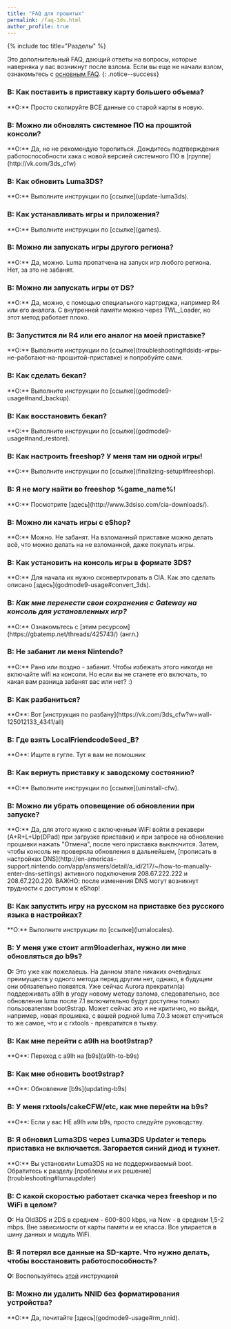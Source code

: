 ```yaml
---
title: "FAQ для прошитых"
permalink: /faq-3ds.html
author_profile: true
---
```

{% include toc title="Разделы" %}

Это дополнительный FAQ, дающий ответы на вопросы, которые наверняка у вас возникнут после взлома. Если вы еще не начали взлом, ознакомьтесь с [основным FAQ](faq).
{: .notice--success}

### **В:** Как поставить в приставку карту большего объема?       
<a name="bigger_sd" />
**О:** Просто скопируйте ВСЕ данные со старой карты в новую. 

### **В:** Можно ли обновлять системное ПО на прошитой консоли?       
<a name="update" />
**О:** Да, но не рекомендую торопиться. Дождитесь подтверждения работоспособности хака с новой версией системного ПО в [группе](http://vk.com/3ds_cfw)

### **В:** Как обновить Luma3DS?       
<a name="luma_update" />
**О:** Выполните инструкции по [ссылке](update-luma3ds).

### **В:** Как устанавливать игры и приложения?       
<a name="cia_games" />
**О:** Выполните инструкции по [ссылке](games).

### **В:** Можно ли запускать игры другого региона?       
<a name="region_free" />
**О:** Да, можно. Luma пропатчена на запуск игр любого региона. Нет, за это не забанят. 

### **В:** Можно ли запускать игры от DS?       
<a name="ds" />
**О:** Да, можно, с помощью специального картриджа, например R4 или его аналога. С внутренней памяти можно через TWL_Loader, но этот метод работает плохо. 

### **В:** Запустится ли R4 или его аналог на моей приставке?       
<a name="ds_r4" />
**О:** Выполните инструкции по [ссылке](troubleshooting#dsids-игры-не-работают-на-прошитой-приставке) и попробуйте сами.

### **В:** Как сделать бекап?       
<a name="backup" />
**О:** Выполните инструкции по [ссылке](godmode9-usage#nand_backup).

### **В:** Как восстановить бекап?       
<a name="restore_backup" />
**О:** Выполните инструкции по [ссылке](godmode9-usage#nand_restore).

### **В:** Как настроить freeshop? У меня там ни одной игры!       
<a name="freeshop" />
**О:** Выполните инструкции по [ссылке](finalizing-setup#freeshop).

### **В:** Я не могу найти во freeshop %game_name%!       
<a name="3dsisos" />
**О:** Посмотрите [здесь](http://www.3dsiso.com/cia-downloads/).

### **В:** Можно ли качать игры с eShop?       
<a name="eshop" />
**О:** Можно. Не забанят. На взломанный приставке можно делать всё, что можно делать на не взломанной, даже покупать игры. 

### **В:** Как установить на консоль игры в формате 3DS?       
<a name="3ds_games" />
**О:** Для начала их нужно сконвертировать в CIA. Как это сделать описано [здесь](godmode9-usage#convert_3ds).

### **В:** *Как мне перенести свои сохранения с Gateway на консоль для установленных игр?*    
<a name="faq_gatewaysaves" />
**О:** Ознакомьтесь с [этим ресурсом](https://gbatemp.net/threads/425743/) (англ.)

### **В:** Не забанит ли меня Nintendo?       
<a name="ban" />
**О:** Рано или поздно - забанит. Чтобы избежать этого никогда не включайте wifi на консоли. Но если вы не станете его включать, то какая вам разница забанят вас или нет? :)

### **В:** Как разбаниться?       
<a name="unban" />
**О**: Вот [инструкция по разбану](https://vk.com/3ds_cfw?w=wall-125012133_4341/all)

### **В:** Где взять LocalFriendcodeSeed_B?       
<a name="lfsb" />
**О**: Ищите в гугле. Тут я вам не помошник

### **В:** Как вернуть приставку к заводскому состоянию?    
<a name="faq_latestfw" />
**О:** Выполните инструкции по [ссылке](uninstall-cfw).

### **В:** Можно ли убрать оповещение об обновлении при запуске?       
<a name="update_notification" />
**О:** Да, для этого нужно с включенным WiFi войти в рекавери (A+R+L+Up(DPad) при загрузке приставки) и при запросе на обновление прошивки нажать "Отмена", после чего приставка выключится. Затем, чтобы консоль не проверяла обновления в дальнейшем, [прописать в настройках DNS](http://en-americas-support.nintendo.com/app/answers/detail/a_id/217/~/how-to-manually-enter-dns-settings) активного подключения 208.67.222.222 и 208.67.220.220. ВАЖНО: после изменения DNS могут возникнут трудности с доступом к eShop!

### **В:** Как запустить игру на русском на приставке без русского языка в настройках?       
<a name="lumalocaleswitcher" />
**О:** Выполните инструкции по [ссылке](lumalocales).

### **В:** У меня уже стоит arm9loaderhax, нужно ли мне обновляться до b9s? 
**О:** Это уже как пожелаешь. На данном этапе никаких очевидных преимуществ у одного метода перед другим нет, однако, в будущем они обязательно появятся. Уже сейчас Aurora прекратил(а) поддерживать a9lh в угоду новому методу взлома, следовательно, все обновления luma после 7.1 включительно будут доступны только пользователям boot9strap. Может сейчас это и не критично, но выйди, например, новая прошивка, с вашей родной luma 7.0.3 может случиться то же самое, что и с rxtools - превратится в тыкву.

### **В:** Как мне перейти с a9lh на boot9strap?       
<a name="migrate_to_b9s" />
**О**: Переход с a9lh на [b9s](a9lh-to-b9s)

### **В:** Как мне обновить boot9strap?       
<a name="b9s_update" />
**О**: Обновление [b9s](updating-b9s)

### **В:** У меня rxtools/cakeCFW/etc, как мне перейти на b9s?       
<a name="old_fws" />
**О**: Если у вас НЕ a9lh или b9s, просто следуйте руководству. 

### **В:** Я обновил Luma3DS через Luma3DS Updater и теперь приставка не включается. Загорается синий диод и тухнет.
<a name="lumaupdater" />
**О:** Вы установили Luma3DS на не поддерживаемый boot. Обратитесь к разделу [проблемы и их решение](troubleshooting#lumaupdater)

### **В:** С какой скоростью работает скачка через freeshop и по WiFi в целом?
**О:** На Old3DS и 2DS в среднем - 600-800 kbps, на New - в среднем 1,5-2 mbps. Вне зависимости от карты памяти и ее класса. Все упирается в шину данных и модуль WiFi.

### **В:** Я потерял все данные на SD-карте. Что нужно делать, чтобы восстановить работоспособность? 
**О:** Воспользуйтесь [этой](clean_sd) инструкцией

### **В:** Можно ли удалить NNID без форматирования устройства?    
<a name="faq_rm_nnid" />
**О:** Да, почитайте [здесь](godmode9-usage#rm_nnid).